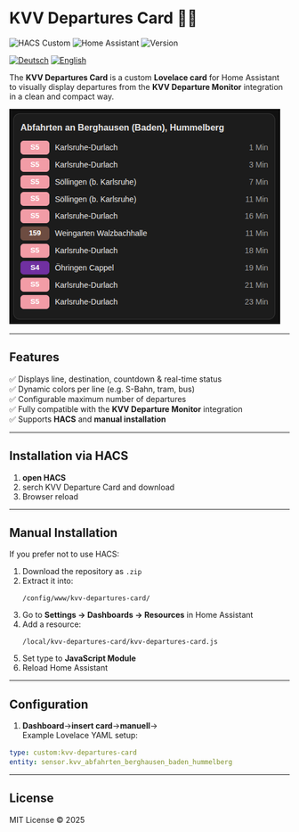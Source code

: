 
# **KVV Departures Card** 🚌🚆

![HACS Custom](https://img.shields.io/badge/HACS-Custom-41BDF5.svg)
![Home Assistant](https://img.shields.io/badge/Home%20Assistant-Lovelace%20Card-blue)
![Version](https://img.shields.io/github/v/tag/<your-user>/kvv-departures-card?label=Release)

[![Deutsch](https://img.shields.io/badge/Language-German-blue)](README.md)
[![English](https://img.shields.io/badge/Language-English-green)](README_EN.md)

The **KVV Departures Card** is a custom **Lovelace card** for Home Assistant  
to visually display departures from the **KVV Departure Monitor** integration in a clean and compact way.

![Screenshot](https://github.com/drlaplace/kvv-departures-card/blob/main/images/kvv_departures_card.png)

---

## **Features**
✅ Displays line, destination, countdown & real-time status  
✅ Dynamic colors per line (e.g. S-Bahn, tram, bus)  
✅ Configurable maximum number of departures  
✅ Fully compatible with the **KVV Departure Monitor** integration  
✅ Supports **HACS** and **manual installation**

---

## **Installation via HACS**
1. **open HACS**
2. serch KVV Departure Card and download
3. Browser reload

---

## **Manual Installation**
If you prefer not to use HACS:
1. Download the repository as `.zip`
2. Extract it into:
   ```
   /config/www/kvv-departures-card/
   ```
3. Go to **Settings → Dashboards → Resources** in Home Assistant
4. Add a resource:
   ```
   /local/kvv-departures-card/kvv-departures-card.js
   ```
5. Set type to **JavaScript Module**
6. Reload Home Assistant

---

## **Configuration**
1. **Dashboard**->**insert card**->**manuell**->   
Example Lovelace YAML setup:
```yaml
type: custom:kvv-departures-card
entity: sensor.kvv_abfahrten_berghausen_baden_hummelberg
```

---

## **License**
MIT License © 2025
